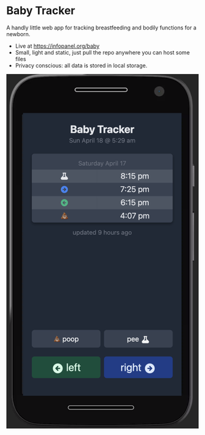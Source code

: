 # Baby Tracker

A handly little web app for tracking breastfeeding and bodily functions for a newborn.

- Live at https://infopanel.org/baby
- Small, light and static, just pull the repo anywhere you can host some files
- Privacy conscious: all data is stored in local storage.

<img src="preview.png">